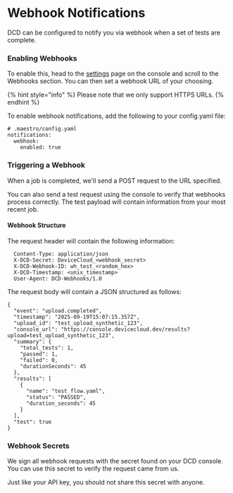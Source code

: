 # Webhook Notifications

DCD can be configured to notify you via webhook when a set of tests are complete.

### Enabling Webhooks

To enable this, head to the [settings](https://console.devicecloud.dev/settings) page on the console and scroll to the Webhooks section. You can then set a webhook URL of your choosing.

{% hint style="info" %}
Please note that we only support HTTPS URLs.
{% endhint %}

To enable webhook notifications, add the following to your config.yaml file:

```
# .maestro/config.yaml
notifications:
  webhook:
    enabled: true
```

### Triggering a Webhook

When a job is completed, we'll send a POST request to the URL specified.

You can also send a test request using the console to verify that webhooks process correctly. The test payload will contain information from your most recent job.

#### Webhook Structure

The request header will contain the following information:

```
  Content-Type: application/json
  X-DCD-Secret: DeviceCloud_<webhook_secret>
  X-DCD-Webhook-ID: wh_test_<random_hex>
  X-DCD-Timestamp: <unix_timestamp>
  User-Agent: DCD-Webhooks/1.0
```

The request body will contain a JSON structured as follows:

```
{
  "event": "upload.completed",
  "timestamp": "2025-09-19T15:07:15.357Z",
  "upload_id": "test_upload_synthetic_123",
  "console_url": "https://console.devicecloud.dev/results?upload=test_upload_synthetic_123",
  "summary": {
    "total_tests": 1,
    "passed": 1,
    "failed": 0,
    "durationSeconds": 45
  },
  "results": [
    {
      "name": "test_flow.yaml",
      "status": "PASSED",
      "duration_seconds": 45
    }
  ],
  "test": true
}
```

### Webhook Secrets

We sign all webhook requests with the secret found on your DCD console. You can use this secret to verify the request came from us.

Just like your API key, you should not share this secret with anyone.
